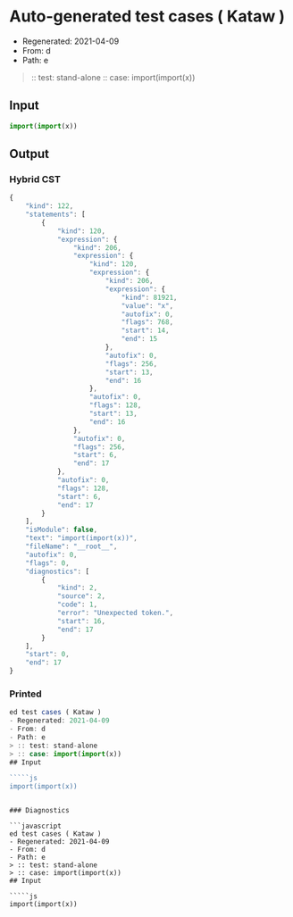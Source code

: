 # Auto-generated test cases ( Kataw )
- Regenerated: 2021-04-09
- From: d
- Path: e
> :: test: stand-alone
> :: case: import(import(x))
## Input

`````js
import(import(x))
`````

## Output

### Hybrid CST

```javascript
{
    "kind": 122,
    "statements": [
        {
            "kind": 120,
            "expression": {
                "kind": 206,
                "expression": {
                    "kind": 120,
                    "expression": {
                        "kind": 206,
                        "expression": {
                            "kind": 81921,
                            "value": "x",
                            "autofix": 0,
                            "flags": 768,
                            "start": 14,
                            "end": 15
                        },
                        "autofix": 0,
                        "flags": 256,
                        "start": 13,
                        "end": 16
                    },
                    "autofix": 0,
                    "flags": 128,
                    "start": 13,
                    "end": 16
                },
                "autofix": 0,
                "flags": 256,
                "start": 6,
                "end": 17
            },
            "autofix": 0,
            "flags": 128,
            "start": 6,
            "end": 17
        }
    ],
    "isModule": false,
    "text": "import(import(x))",
    "fileName": "__root__",
    "autofix": 0,
    "flags": 0,
    "diagnostics": [
        {
            "kind": 2,
            "source": 2,
            "code": 1,
            "error": "Unexpected token.",
            "start": 16,
            "end": 17
        }
    ],
    "start": 0,
    "end": 17
}
```

### Printed

```javascript
ed test cases ( Kataw )
- Regenerated: 2021-04-09
- From: d
- Path: e
> :: test: stand-alone
> :: case: import(import(x))
## Input

`````js
import(import(x))
`````
```

### Diagnostics

```javascript
ed test cases ( Kataw )
- Regenerated: 2021-04-09
- From: d
- Path: e
> :: test: stand-alone
> :: case: import(import(x))
## Input

`````js
import(import(x))
`````
```


